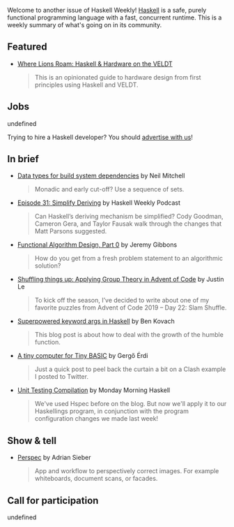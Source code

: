 Welcome to another issue of Haskell Weekly!
[Haskell](https://www.haskell.org) is a safe, purely functional programming language with a fast, concurrent runtime.
This is a weekly summary of what's going on in its community.

## Featured

- [Where Lions Roam: Haskell & Hardware on the VELDT](https://github.com/standardsemiconductor/VELDT-getting-started/tree/8901e0126f69a1012a0997e28f532cd8a8bcca3d)
  > This is an opinionated guide to hardware design from first principles using Haskell and VELDT.

## Jobs

undefined

Trying to hire a Haskell developer?
You should [advertise with us](https://haskellweekly.news/advertising.html)!

## In brief

- [Data types for build system dependencies](https://neilmitchell.blogspot.com/2020/11/data-types-for-build-system-dependencies.html) by Neil Mitchell
  > Monadic and early cut-off? Use a sequence of sets.

- [Episode 31: Simplify Deriving](https://haskellweekly.news/episode/31.html) by Haskell Weekly Podcast
  > Can Haskell’s deriving mechanism be simplified? Cody Goodman, Cameron Gera, and Taylor Fausak walk through the changes that Matt Parsons suggested.

- [Functional Algorithm Design, Part 0](https://blog.sigplan.org/2020/11/17/functional-algorithm-design-part-0/) by Jeremy Gibbons
  > How do you get from a fresh problem statement to an algorithmic solution?

- [Shuffling things up: Applying Group Theory in Advent of Code](https://blog.jle.im/entry/shuffling-things-up.html) by Justin Le
  > To kick off the season, I’ve decided to write about one of my favorite puzzles from Advent of Code 2019 – Day 22: Slam Shuffle.

- [Superpowered keyword args in Haskell](https://www.kovach.me/Superpowered_keyword_args_in_Haskell.html) by Ben Kovach
  > This blog post is about how to deal with the growth of the humble function.

- [A tiny computer for Tiny BASIC](https://unsafeperform.io/blog/2020-11-17-a_tiny_computer_for_tiny_basic/) by Gergő Érdi
  > Just a quick post to peel back the curtain a bit on a Clash example I posted to Twitter.

- [Unit Testing Compilation](https://mmhaskell.com/blog/2020/11/16/unit-testing-compilation) by Monday Morning Haskell
  > We've used Hspec before on the blog. But now we'll apply it to our Haskellings program, in conjunction with the program configuration changes we made last week!

## Show & tell

- [Perspec](https://github.com/ad-si/Perspec/tree/2c1d5cdc414900e69aa830e1a5ec9eb5123d3525) by Adrian Sieber
  > App and workflow to perspectively correct images. For example whiteboards, document scans, or facades.

## Call for participation

undefined
